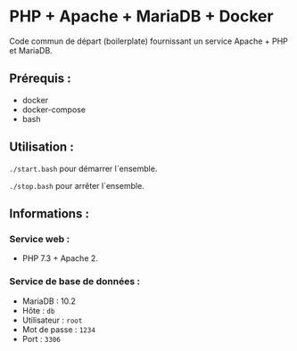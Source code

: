 # PHP + Apache + MariaDB + Docker
Code commun de départ (boilerplate) fournissant un service Apache + PHP et MariaDB.

## Prérequis :

- docker
- docker-compose
- bash

## Utilisation :

`./start.bash` pour démarrer l´ensemble.

`./stop.bash` pour arrêter l´ensemble.

## Informations :

### Service web :
- PHP 7.3 + Apache 2.

### Service de base de données :
- MariaDB : 10.2
- Hôte : `db`
- Utilisateur : `root`
- Mot de passe : `1234`
- Port : `3306`
